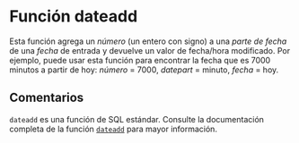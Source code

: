 ﻿---
Autogenerated: true
---

# Función  dateadd

Esta función agrega un *número* (un entero con signo) a una *parte de fecha* de una *fecha* de entrada y devuelve un valor de fecha/hora modificado. Por ejemplo, puede usar esta función para encontrar la fecha que es 7000 minutos a partir de hoy: *número* = 7000, *datepart* = minuto, *fecha* = hoy.

## Comentarios 

`dateadd` es una función de SQL estándar. Consulte la documentación completa de la función [`dateadd`](https://learn.microsoft.com/es-es/sql/t-sql/functions/dateadd-transact-sql) para mayor información.

